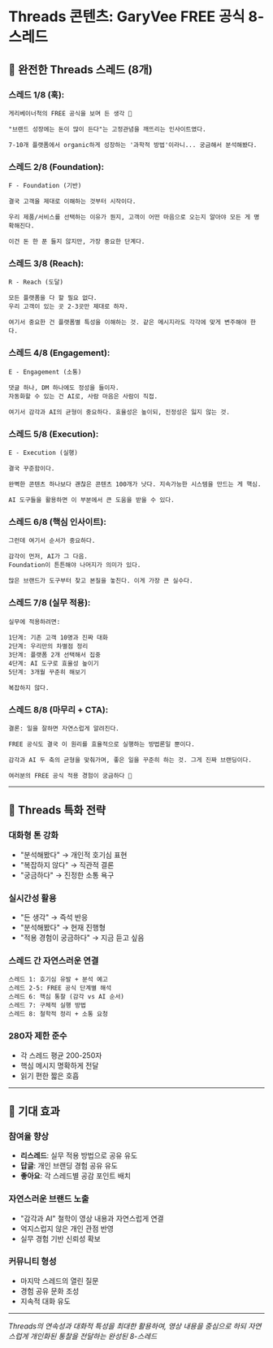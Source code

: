 # Threads 콘텐츠: GaryVee FREE 공식 8-스레드

## 🧵 완전한 Threads 스레드 (8개)

### 스레드 1/8 (훅):
```
게리베이너척의 FREE 공식을 보며 든 생각 🧵

"브랜드 성장에는 돈이 많이 든다"는 고정관념을 깨뜨리는 인사이트였다.

7-10개 플랫폼에서 organic하게 성장하는 '과학적 방법'이라니... 궁금해서 분석해봤다.
```

### 스레드 2/8 (Foundation):
```
F - Foundation (기반)

결국 고객을 제대로 이해하는 것부터 시작이다.

우리 제품/서비스를 선택하는 이유가 뭔지, 고객이 어떤 마음으로 오는지 알아야 모든 게 명확해진다.

이건 돈 한 푼 들지 않지만, 가장 중요한 단계다.
```

### 스레드 3/8 (Reach):
```
R - Reach (도달)

모든 플랫폼을 다 할 필요 없다.
우리 고객이 있는 곳 2-3곳만 제대로 하자.

여기서 중요한 건 플랫폼별 특성을 이해하는 것. 같은 메시지라도 각각에 맞게 변주해야 한다.
```

### 스레드 4/8 (Engagement):
```
E - Engagement (소통)

댓글 하나, DM 하나에도 정성을 들이자.
자동화할 수 있는 건 AI로, 사람 마음은 사람이 직접.

여기서 감각과 AI의 균형이 중요하다. 효율성은 높이되, 진정성은 잃지 않는 것.
```

### 스레드 5/8 (Execution):
```
E - Execution (실행)

결국 꾸준함이다.

완벽한 콘텐츠 하나보다 괜찮은 콘텐츠 100개가 낫다. 지속가능한 시스템을 만드는 게 핵심.

AI 도구들을 활용하면 이 부분에서 큰 도움을 받을 수 있다.
```

### 스레드 6/8 (핵심 인사이트):
```
그런데 여기서 순서가 중요하다.

감각이 먼저, AI가 그 다음.
Foundation이 튼튼해야 나머지가 의미가 있다.

많은 브랜드가 도구부터 찾고 본질을 놓친다. 이게 가장 큰 실수다.
```

### 스레드 7/8 (실무 적용):
```
실무에 적용하려면:

1단계: 기존 고객 10명과 진짜 대화
2단계: 우리만의 차별점 정리  
3단계: 플랫폼 2개 선택해서 집중
4단계: AI 도구로 효율성 높이기
5단계: 3개월 꾸준히 해보기

복잡하지 않다.
```

### 스레드 8/8 (마무리 + CTA):
```
결론: 일을 잘하면 자연스럽게 알려진다.

FREE 공식도 결국 이 원리를 효율적으로 실행하는 방법론일 뿐이다.

감각과 AI 두 축의 균형을 맞춰가며, 좋은 일을 꾸준히 하는 것. 그게 진짜 브랜딩이다.

여러분의 FREE 공식 적용 경험이 궁금하다 🤔
```

---

## 📱 Threads 특화 전략

### 대화형 톤 강화
- "분석해봤다" → 개인적 호기심 표현
- "복잡하지 않다" → 직관적 결론
- "궁금하다" → 진정한 소통 욕구

### 실시간성 활용
- "든 생각" → 즉석 반응
- "분석해봤다" → 현재 진행형
- "적용 경험이 궁금하다" → 지금 듣고 싶음

### 스레드 간 자연스러운 연결
```
스레드 1: 호기심 유발 + 분석 예고
스레드 2-5: FREE 공식 단계별 해석
스레드 6: 핵심 통찰 (감각 vs AI 순서)
스레드 7: 구체적 실행 방법
스레드 8: 철학적 정리 + 소통 요청
```

### 280자 제한 준수
- 각 스레드 평균 200-250자
- 핵심 메시지 명확하게 전달
- 읽기 편한 짧은 호흡

---

## 🎯 기대 효과

### 참여율 향상
- **리스레드**: 실무 적용 방법으로 공유 유도
- **답글**: 개인 브랜딩 경험 공유 유도
- **좋아요**: 각 스레드별 공감 포인트 배치

### 자연스러운 브랜드 노출
- "감각과 AI" 철학이 영상 내용과 자연스럽게 연결
- 억지스럽지 않은 개인 관점 반영
- 실무 경험 기반 신뢰성 확보

### 커뮤니티 형성
- 마지막 스레드의 열린 질문
- 경험 공유 문화 조성
- 지속적 대화 유도

---

*Threads의 연속성과 대화적 특성을 최대한 활용하여, 영상 내용을 중심으로 하되 자연스럽게 개인화된 통찰을 전달하는 완성된 8-스레드*